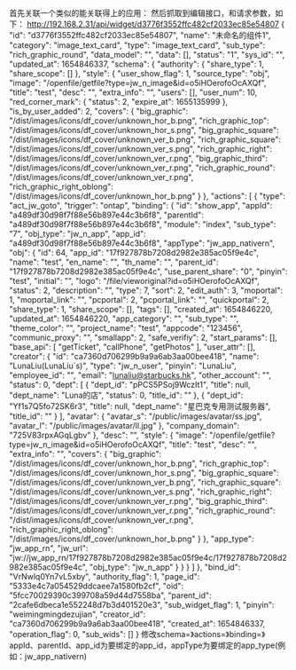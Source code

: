 首先关联一个类似的能关联得上的应用：
然后抓取到编辑接口，和请求参数，如下：
http://192.168.2.31/api/widget/d3776f3552ffc482cf2033ec85e54807
{
    "id": "d3776f3552ffc482cf2033ec85e54807",
    "name": "未命名的组件1",
    "category": "image_text_card",
    "type": "image_text_card",
    "sub_type": "rich_graphic_round",
    "data_model": "",
    "data": [],
    "status": "1",
    "sys_id": "",
    "updated_at": 1654846337,
    "schema": {
        "authority": {
            "share_type": 1,
            "share_scope": []
        },
        "style": {
            "user_show_flag": 1,
            "source_type": "obj",
            "image": "/openfile/getfile?type=jw_n_image&id=o5iHOerofoOcAXQf",
            "title": "test",
            "desc": "",
            "extra_info": "",
            "users": [],
            "user_num": 10,
            "red_corner_mark": {
                "status": 2,
                "expire_at": 1655135999
            },
            "is_by_user_added": 2,
            "covers": {
                "big_graphic": "/dist/images/icons/df_cover/unknown_hor_b.png",
                "rich_graphic_top": "/dist/images/icons/df_cover/unknown_hor_s.png",
                "big_graphic_square": "/dist/images/icons/df_cover/unknown_ver_b.png",
                "rich_graphic_square": "/dist/images/icons/df_cover/unknown_ver_s.png",
                "rich_graphic_right": "/dist/images/icons/df_cover/unknown_ver_r.png",
                "big_graphic_third": "/dist/images/icons/df_cover/unknown_ver_r.png",
                "rich_graphic_round": "/dist/images/icons/df_cover/unknown_ver_r.png",
                "rich_graphic_right_oblong": "/dist/images/icons/df_cover/unknown_hor_b.png"
            }
        },
        "actions": [
            {
                "type": "act_jw_goto",
                "trigger": "ontap",
                "binding": {
                    "id": "show_app",
                    "appId": "a489df30d98f7f88e56b897e44c3b6f8",
                    "parentId": "a489df30d98f7f88e56b897e44c3b6f8",
                    "module": "index",
                    "sub_type": "7",
                    "obj_type": "jw_n_app",
                    "app_id": "a489df30d98f7f88e56b897e44c3b6f8",
                    "appType": "jw_app_nativern",
                    "obj": {
                        "id": 64,
                        "app_id": "17f927878b7208d2982e385ac05f9e4c",
                        "name": "test",
                        "en_name": "",
                        "th_name": "",
                        "parent_id": "17f927878b7208d2982e385ac05f9e4c",
                        "use_parent_share": "0",
                        "pinyin": "test",
                        "initial": "",
                        "logo": "/file/vieworiginal?id=o5iHOerofoOcAXQf",
                        "status": 2,
                        "description": "",
                        "type": 7,
                        "sort": 2,
                        "edit_auth": 3,
                        "moportal": 1,
                        "moportal_link": "",
                        "pcportal": 2,
                        "pcportal_link": "",
                        "quickportal": 2,
                        "share_type": 1,
                        "share_scope": [],
                        "tags": [],
                        "created_at": 1654846220,
                        "updated_at": 1654846220,
                        "app_category": "",
                        "sub_type": "",
                        "theme_color": "",
                        "project_name": "test",
                        "appcode": "123456",
                        "communic_proxy": "",
                        "smallapp": 2,
                        "safe_verifiy": 2,
                        "start_params": [],
                        "base_api": [
                            "getTicket",
                            "callPhone",
                            "getPhotos"
                        ],
                        "user_attr": [],
                        "creator": {
                            "id": "ca7360d706299b9a9a6ab3aa00bee418",
                            "name": "LunaLiu(LunaLiu`s)",
                            "type": "jw_n_user",
                            "pinyin": "LunaLiu",
                            "employee_id": "",
                            "email": "lunaliu@starbucks.hk",
                            "other_account": "",
                            "status": 0,
                            "dept": [
                                {
                                    "dept_id": "pPCS5PSoj9WczIt1",
                                    "title": null,
                                    "dept_name": "Luna的店",
                                    "status": 0,
                                    "title_id": ""
                                },
                                {
                                    "dept_id": "Yf1s7Q5fo72SK6r3",
                                    "title": null,
                                    "dept_name": "星巴克专用测试服务器",
                                    "title_id": ""
                                }
                            ],
                            "avatar": {
                                "avatar_s": "/public/images/avatar/ss.jpg",
                                "avatar_l": "/public/images/avatar/ll.jpg"
                            },
                            "company_domain": "725V83rpxAGqLgbv"
                        },
                        "desc": "",
                        "style": {
                            "image": "/openfile/getfile?type=jw_n_image&id=o5iHOerofoOcAXQf",
                            "title": "test",
                            "desc": "",
                            "extra_info": "",
                            "covers": {
                                "big_graphic": "/dist/images/icons/df_cover/unknown_hor_b.png",
                                "rich_graphic_top": "/dist/images/icons/df_cover/unknown_hor_s.png",
                                "big_graphic_square": "/dist/images/icons/df_cover/unknown_ver_b.png",
                                "rich_graphic_square": "/dist/images/icons/df_cover/unknown_ver_s.png",
                                "rich_graphic_right": "/dist/images/icons/df_cover/unknown_ver_r.png",
                                "big_graphic_third": "/dist/images/icons/df_cover/unknown_ver_r.png",
                                "rich_graphic_round": "/dist/images/icons/df_cover/unknown_ver_r.png",
                                "rich_graphic_right_oblong": "/dist/images/icons/df_cover/unknown_hor_b.png"
                            }
                        },
                        "app_type": "jw_app_rn",
                        "jw_url": "jw://jw_app_rn/17f927878b7208d2982e385ac05f9e4c/17f927878b7208d2982e385ac05f9e4c",
                        "obj_type": "jw_n_app"
                    }
                }
            }
        ]
    },
    "bind_id": "VrNwlq0Yn7vL5xby",
    "authority_flag": 1,
    "page_id": "5333e4c7a054529ddcaee7a1580fb2cf",
    "oid": "5fcc70029390c399708a59d44d7558ba",
    "parent_id": "2cafe6dbeca1e552248d7b3d401520e3",
    "sub_widget_flag": 1,
    "pinyin": "weimingmingdezujian",
    "creator_id": "ca7360d706299b9a9a6ab3aa00bee418",
    "created_at": 1654846337,
    "operation_flag": 0,
    "sub_wids": []
}
修改schema=》actions=》binding=》appId、parentId、app_id为要绑定的app_id，appType为要绑定的app_type(例如：jw_app_nativern)
